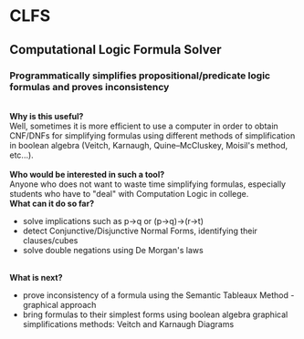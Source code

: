 # CLFS
<h2>Computational Logic Formula Solver</h2> 
<h3>Programmatically simplifies propositional/predicate logic formulas and proves inconsistency</h3>

<br>
<b>Why is this useful?</b><br>
  Well, sometimes it is more efficient to use a computer in order to obtain CNF/DNFs for simplifying formulas using different methods of simplification in boolean algebra (Veitch, Karnaugh, Quine–McCluskey, Moisil's method, etc...).
<br><br>
<b>Who would be interested in such a tool?</b><br>
  Anyone who does not want to waste time simplifying formulas, especially students who have to "deal" with Computation Logic in college.
<br>
<b>What can it do so far?</b><br>
<ul>
  <li>solve implications such as p→q or (p→q)→(r→t)</li>
  <li>detect Conjunctive/Disjunctive Normal Forms, identifying their clauses/cubes</li>
  <li>solve double negations using De Morgan's laws</li>
</ul>
<br>
<b>What is next?</b><br>
<ul>
  <li>prove inconsistency of a formula using the Semantic Tableaux Method - graphical approach</li>
  <li>bring formulas to their simplest forms using boolean algebra graphical simplifications methods: Veitch and Karnaugh Diagrams</li>
</ul>
